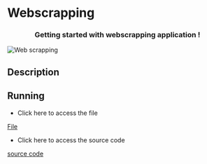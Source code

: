 # Webscrapping

<div align="center">
  <h3 align="center">Getting started with webscrapping application !</h3>
</div>

![Web scrapping](./logo.jpeg)

## Description

## Running

* Click here to access the file

<a href="#">File</a>

* Click here to access the source code

<a href="#">source code</a>